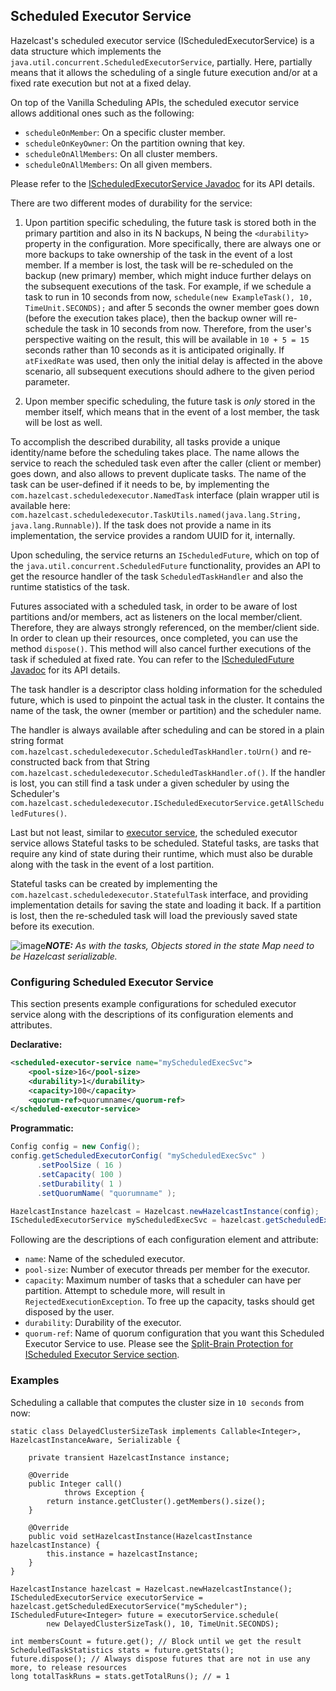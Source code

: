 

## Scheduled Executor Service

Hazelcast's scheduled executor service (IScheduledExecutorService) is a data structure which implements the `java.util.concurrent.ScheduledExecutorService`, partially.
Here, partially means that it allows the scheduling of a single future execution and/or at a fixed rate execution but not at a fixed delay.

On top of the Vanilla Scheduling APIs, the scheduled executor service allows additional ones such as the following:

- `scheduleOnMember`: On a specific cluster member.
- `scheduleOnKeyOwner`: On the partition owning that key.
- `scheduleOnAllMembers`: On all cluster members.
- `scheduleOnAllMembers`: On all given members.

Please refer to the [IScheduledExecutorService Javadoc](http://docs.hazelcast.org/docs/latest/javadoc/com/hazelcast/scheduledexecutor/IScheduledExecutorService.html) for its API details.

There are two different modes of durability for the service:

1. Upon partition specific scheduling, the future task is stored both in the primary partition and also in its N backups, N being the `<durability>` property in the configuration. More specifically, there are always one or more backups to take ownership of the task in the event of a lost member. If a member is lost, the task will be re-scheduled on the backup (new primary) member, which might induce further delays on the subsequent executions of the task.
For example, if we schedule a task to run in 10 seconds from now, `schedule(new ExampleTask(), 10, TimeUnit.SECONDS);` and after 5 seconds the owner member goes down (before the execution takes place), then the backup owner will re-schedule the task in 10 seconds from now. Therefore, from the user's perspective waiting on the result, this will be available in `10 + 5 = 15` seconds rather than 10 seconds as it is anticipated originally. If `atFixedRate` was used, then only the initial delay is affected in the above scenario, all subsequent executions should adhere to the given period parameter.    

2. Upon member specific scheduling, the future task is *only* stored in the member itself, which means that in the event of a lost member, the task will be lost as well.

To accomplish the described durability, all tasks provide a unique identity/name before the scheduling takes place. The name allows the service to reach the scheduled task even after the caller (client or member) goes down, and also allows to prevent duplicate tasks.
The name of the task can be user-defined if it needs to be, by implementing the `com.hazelcast.scheduledexecutor.NamedTask` interface (plain wrapper util is available here: `com.hazelcast.scheduledexecutor.TaskUtils.named(java.lang.String, java.lang.Runnable)`). If the task does not provide a name in its implementation, the service provides a random UUID for it, internally.

Upon scheduling, the service returns an `IScheduledFuture`, which on top of the `java.util.concurrent.ScheduledFuture` functionality, provides an API to get the resource handler of the task `ScheduledTaskHandler` and also the runtime statistics of the task.

Futures associated with a scheduled task, in order to be aware of lost partitions and/or members, act as listeners on the local member/client. Therefore, they are always strongly referenced, on the member/client side. In order to clean up their resources, once completed, you can use the method `dispose()`. This method will also cancel further executions of the task if scheduled at fixed rate. You can refer to the [IScheduledFuture Javadoc](http://docs.hazelcast.org/docs/latest/javadoc/com/hazelcast/scheduledexecutor/IScheduledFuture.html) for its API details.

The task handler is a descriptor class holding information for the scheduled future, which is used to pinpoint the actual task in the cluster. It contains the name of the task, the owner (member or partition) and the scheduler name.

The handler is always available after scheduling and can be stored in a plain string format `com.hazelcast.scheduledexecutor.ScheduledTaskHandler.toUrn()` and re-constructed back from that String `com.hazelcast.scheduledexecutor.ScheduledTaskHandler.of()`. If the handler is lost, you can still find a task under a given scheduler by using the Scheduler's `com.hazelcast.scheduledexecutor.IScheduledExecutorService.getAllScheduledFutures()`.

Last but not least, similar to [executor service](#executor-service), the scheduled executor service allows Stateful tasks to be scheduled. Stateful tasks, are tasks that require any kind of state during their runtime, which must also be durable along with the task in the event of a lost partition. 

Stateful tasks can be created by implementing the `com.hazelcast.scheduledexecutor.StatefulTask` interface, and providing implementation details for saving the state and loading it back. If a partition is lost, then the re-scheduled task will load the previously saved state before its execution.

![image](images/NoteSmall.jpg)***NOTE:*** *As with the tasks, Objects stored in the state Map need to be Hazelcast serializable.*


### Configuring Scheduled Executor Service

This section presents example configurations for scheduled executor service along with the descriptions of its configuration elements and attributes.

**Declarative:**

```xml
<scheduled-executor-service name="myScheduledExecSvc">
	<pool-size>16</pool-size>
	<durability>1</durability>
	<capacity>100</capacity>
	<quorum-ref>quorumname</quorum-ref>
</scheduled-executor-service>
```

**Programmatic:**

```java
Config config = new Config();
config.getScheduledExecutorConfig( "myScheduledExecSvc" )
      .setPoolSize ( 16 )
      .setCapacity( 100 )
      .setDurability( 1 )
      .setQuorumName( "quorumname" );

HazelcastInstance hazelcast = Hazelcast.newHazelcastInstance(config);
IScheduledExecutorService myScheduledExecSvc = hazelcast.getScheduledExecutorService("myScheduledExecSvc");
```

Following are the descriptions of each configuration element and attribute:

* `name`: Name of the scheduled executor.
* `pool-size`: Number of executor threads per member for the executor.
* `capacity`: Maximum number of tasks that a scheduler can have per partition. Attempt to schedule more, will result in `RejectedExecutionException`. To free up the capacity, tasks should get disposed by the user.
* `durability`: Durability of the executor.
* `quorum-ref`: Name of quorum configuration that you want this Scheduled Executor Service to use. Please see the [Split-Brain Protection for IScheduled Executor Service section](#split-brain-protection-for-ischeduled-executor-service).

### Examples

Scheduling a callable that computes the cluster size in `10 seconds` from now:

```
static class DelayedClusterSizeTask implements Callable<Integer>, HazelcastInstanceAware, Serializable {

    private transient HazelcastInstance instance;

    @Override
    public Integer call()
            throws Exception {
        return instance.getCluster().getMembers().size();
    }

    @Override
    public void setHazelcastInstance(HazelcastInstance hazelcastInstance) {
        this.instance = hazelcastInstance;
    }
}

HazelcastInstance hazelcast = Hazelcast.newHazelcastInstance();
IScheduledExecutorService executorService = hazelcast.getScheduledExecutorService("myScheduler");
IScheduledFuture<Integer> future = executorService.schedule(
        new DelayedClusterSizeTask(), 10, TimeUnit.SECONDS);

int membersCount = future.get(); // Block until we get the result
ScheduledTaskStatistics stats = future.getStats();
future.dispose(); // Always dispose futures that are not in use any more, to release resources
long totalTaskRuns = stats.getTotalRuns(); // = 1
```
